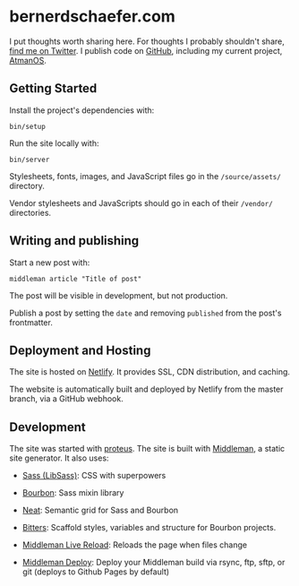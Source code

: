 # bernerdschaefer.com

I put thoughts worth sharing here. For thoughts I probably shouldn't share,
[find me on Twitter][Twitter]. I publish code on [GitHub], including my current
project, [AtmanOS].

[AtmanOS]: http://atmanos.org
[Github]: https://github.com/bernerdschaefer
[Twitter]: https://twitter.com/bjschaefer

## Getting Started

Install the project's dependencies with:

```
bin/setup
```

Run the site locally with:

```
bin/server
```

Stylesheets, fonts, images, and JavaScript files go in the `/source/assets/`
directory.

Vendor stylesheets and JavaScripts should go in each of their `/vendor/`
directories.

## Writing and publishing

Start a new post with:

```
middleman article "Title of post"
```

The post will be visible in development, but not production.

Publish a post by setting the `date` and removing `published` from the post's
frontmatter.

## Deployment and Hosting

The site is hosted on [Netlify]. It provides SSL, CDN distribution, and
caching.

The website is automatically built and deployed by Netlify from the master
branch, via a GitHub webhook.

  [Netlify]: https://www.netlify.com/

## Development

The site was started with [proteus].
The site is built with [Middleman], a static site generator. It also uses:

* [Sass (LibSass)](http://sass-lang.com):
  CSS with superpowers
* [Bourbon](http://bourbon.io):
  Sass mixin library
* [Neat](http://neat.bourbon.io):
  Semantic grid for Sass and Bourbon
* [Bitters](http://bitters.bourbon.io):
  Scaffold styles, variables and structure for Bourbon projects.
* [Middleman Live Reload](https://github.com/middleman/middleman-livereload):
  Reloads the page when files change
* [Middleman Deploy](https://github.com/karlfreeman/middleman-deploy):
  Deploy your Middleman build via rsync, ftp, sftp, or git (deploys to Github
  Pages by default)

  [Middleman]: https://middlemanapp.com/
  [proteus]: http://thoughtbot.github.io/proteus/
